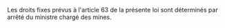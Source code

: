 Les droits fixes prévus à l'article 63 de la présente
loi sont déterminés par arrêté du ministre chargé des mines.